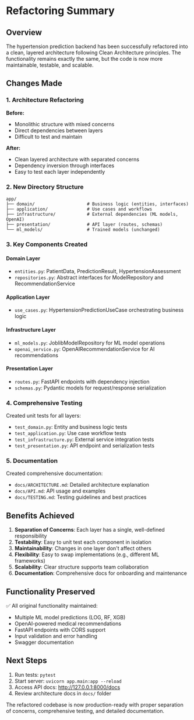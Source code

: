 # Refactoring Summary

## Overview

The hypertension prediction backend has been successfully refactored into a clean, layered architecture following Clean Architecture principles. The functionality remains exactly the same, but the code is now more maintainable, testable, and scalable.

## Changes Made

### 1. Architecture Refactoring

**Before:**
- Monolithic structure with mixed concerns
- Direct dependencies between layers
- Difficult to test and maintain

**After:**
- Clean layered architecture with separated concerns
- Dependency inversion through interfaces
- Easy to test each layer independently

### 2. New Directory Structure

```
app/
├── domain/                    # Business logic (entities, interfaces)
├── application/               # Use cases and workflows  
├── infrastructure/            # External dependencies (ML models, OpenAI)
├── presentation/              # API layer (routes, schemas)
└── ml_models/                 # Trained models (unchanged)
```

### 3. Key Components Created

#### Domain Layer
- `entities.py`: PatientData, PredictionResult, HypertensionAssessment
- `repositories.py`: Abstract interfaces for ModelRepository and RecommendationService

#### Application Layer  
- `use_cases.py`: HypertensionPredictionUseCase orchestrating business logic

#### Infrastructure Layer
- `ml_models.py`: JoblibModelRepository for ML model operations
- `openai_service.py`: OpenAIRecommendationService for AI recommendations

#### Presentation Layer
- `routes.py`: FastAPI endpoints with dependency injection
- `schemas.py`: Pydantic models for request/response serialization

### 4. Comprehensive Testing

Created unit tests for all layers:
- `test_domain.py`: Entity and business logic tests
- `test_application.py`: Use case workflow tests  
- `test_infrastructure.py`: External service integration tests
- `test_presentation.py`: API endpoint and serialization tests

### 5. Documentation

Created comprehensive documentation:
- `docs/ARCHITECTURE.md`: Detailed architecture explanation
- `docs/API.md`: API usage and examples
- `docs/TESTING.md`: Testing guidelines and best practices

## Benefits Achieved

1. **Separation of Concerns**: Each layer has a single, well-defined responsibility
2. **Testability**: Easy to unit test each component in isolation
3. **Maintainability**: Changes in one layer don't affect others
4. **Flexibility**: Easy to swap implementations (e.g., different ML frameworks)
5. **Scalability**: Clear structure supports team collaboration
6. **Documentation**: Comprehensive docs for onboarding and maintenance

## Functionality Preserved

✅ All original functionality maintained:
- Multiple ML model predictions (LOG, RF, XGB)
- OpenAI-powered medical recommendations
- FastAPI endpoints with CORS support
- Input validation and error handling
- Swagger documentation

## Next Steps

1. Run tests: `pytest`
2. Start server: `uvicorn app.main:app --reload`
3. Access API docs: http://127.0.0.1:8000/docs
4. Review architecture docs in `docs/` folder

The refactored codebase is now production-ready with proper separation of concerns, comprehensive testing, and detailed documentation.